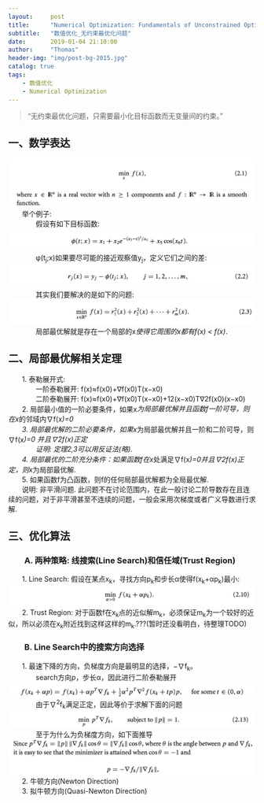 ```yaml
---
layout:     post
title:      "Numerical Optimization: Fundamentals of Unconstrained Optimization"
subtitle:   "数值优化_无约束最优化问题"
date:       2019-01-04 21:10:00
author:     "Thomas"
header-img: "img/post-bg-2015.jpg"
catalog: true
tags:
    - 数值优化
    - Numerical Optimization
---
```


> “无约束最优化问题，只需要最小化目标函数而无变量间的约束。”


## 一、数学表达
![](/images/NumericalOptimization_2019-01-04-UnconstrainedOptimization/2.1.png)<br>
&emsp;&emsp;举个例子:<br>
&emsp;&emsp;&emsp;&emsp;假设有如下目标函数:<br>
![](/images/NumericalOptimization_2019-01-04-UnconstrainedOptimization/2.1a.png)<br>
&emsp;&emsp;&emsp;&emsp;φ(t<sub>j</sub>;x)如果要尽可能的接近观察值y<sub>j</sub>，定义它们之间的差:<br>
![](/images/NumericalOptimization_2019-01-04-UnconstrainedOptimization/2.2.png)<br>
&emsp;&emsp;&emsp;&emsp;其实我们要解决的是如下的问题:<br>
![](/images/NumericalOptimization_2019-01-04-UnconstrainedOptimization/2.3.png)<br>
&emsp;&emsp;&emsp;&emsp;局部最优解就是存在一个局部的x<sup>*</sup>使得它周围的x都有<i>f(x<sup>*</sup>) < f(x)</i>.<br>

## 二、局部最优解相关定理
&emsp;&emsp;1. 泰勒展开式:<br>
&emsp;&emsp;&emsp;&emsp;一阶泰勒展开: f(x)≈f(x0)+∇f(x0)T(x−x0)<br>
&emsp;&emsp;&emsp;&emsp;二阶泰勒展开: f(x)≈f(x0)+∇f(x0)T(x−x0)+12(x−x0)T∇2f(x0)(x−x0)<br>
&emsp;&emsp;2. 局部最小值的一阶必要条件，如果x<sup>*</sup>为局部最优解并且函数f一阶可导，则在x<sup>*</sup>的邻域内∇f(x<sup>*</sup>)=0<br>
&emsp;&emsp;3. 局部最优解的二阶必要条件，如果x<sup>*</sup>为局部最优解并且一阶和二阶可导，则∇f(x<sup>*</sup>)=0 并且∇2f(x)正定<br>
&emsp;&emsp;&emsp;&emsp;证明: 定理2,3可以用反证法(略).<br>
&emsp;&emsp;4. 局部最优的二阶充分条件：如果函数f在x<sup>*</sup>处满足∇f(x<sup>*</sup>)=0并且∇2f(x)正定，则x<sup>*</sup>为局部最优解.<br>
&emsp;&emsp;5. 如果函数f为凸函数，则f的任何局部最优解都为全局最优解.<br>
&emsp;&emsp;说明: 非平滑问题. 此问题不在讨论范围内，在此一般讨论二阶导数存在且连续的问题，对于非平滑甚至不连续的问题，一般会采用次梯度或者广义导数进行求解.<br>

## 三、优化算法
### &emsp;&emsp;A. 两种策略: 线搜索(Line Search)和信任域(Trust Region)
&emsp;&emsp;1. Line Search: 假设在某点x<sub>k</sub>，寻找方向p<sub>k</sub>和步长α使得f(x<sub>k</sub>+αp<sub>k</sub>)最小:<br>
![](/images/NumericalOptimization_2019-01-04-UnconstrainedOptimization/2.10.png)<br>
&emsp;&emsp;2. Trust Region: 对于函数f在x<sub>k</sub>点的近似解m<sub>k</sub>，必须保证m<sub>k</sub>为一个较好的近似，所以必须在x<sub>k</sub>附近找到这样这样的m<sub>k</sub>.???(暂时还没看明白，待整理TODO)<br>

### &emsp;&emsp;B. Line Search中的搜索方向选择
&emsp;&emsp;1. 最速下降的方向，负梯度方向是最明显的选择，−∇f<sub>k</sub>。<br>
&emsp;&emsp;&emsp;&emsp;search方向<i>p</i>，步长α，因此进行二阶泰勒展开<br>
![](/images/NumericalOptimization_2019-01-04-UnconstrainedOptimization/2.12a.png)<br>
&emsp;&emsp;&emsp;&emsp;由于∇<sup>2</sup>f<sub>k</sub>满足正定，因此等价于求解下面的问题<br>
![](/images/NumericalOptimization_2019-01-04-UnconstrainedOptimization/2.13.png)<br>
&emsp;&emsp;&emsp;&emsp;至于为什么为负梯度方向，如下面推导<br>
![](/images/NumericalOptimization_2019-01-04-UnconstrainedOptimization/2.13a.png)<br>
&emsp;&emsp;2. 牛顿方向(Newton Direction)<br>
&emsp;&emsp;3. 拟牛顿方向(Quasi-Newton Direction)<br>
